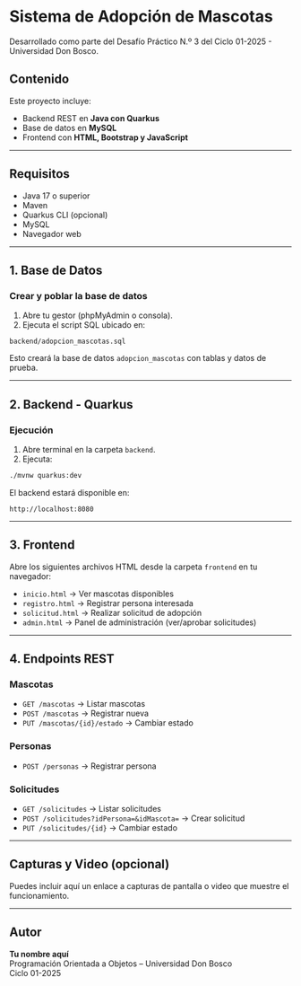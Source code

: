 # Sistema de Adopción de Mascotas

Desarrollado como parte del Desafío Práctico N.º 3 del Ciclo 01-2025 - Universidad Don Bosco.

## Contenido

Este proyecto incluye:

- Backend REST en **Java con Quarkus**
- Base de datos en **MySQL**
- Frontend con **HTML, Bootstrap y JavaScript**

---

## Requisitos

- Java 17 o superior
- Maven
- Quarkus CLI (opcional)
- MySQL
- Navegador web

---

## 1. Base de Datos

### Crear y poblar la base de datos

1. Abre tu gestor (phpMyAdmin o consola).
2. Ejecuta el script SQL ubicado en:

```
backend/adopcion_mascotas.sql
```

Esto creará la base de datos `adopcion_mascotas` con tablas y datos de prueba.

---

## 2. Backend - Quarkus

### Ejecución

1. Abre terminal en la carpeta `backend`.
2. Ejecuta:

```bash
./mvnw quarkus:dev
```

El backend estará disponible en:

```
http://localhost:8080
```

---

## 3. Frontend

Abre los siguientes archivos HTML desde la carpeta `frontend` en tu navegador:

- `inicio.html` → Ver mascotas disponibles
- `registro.html` → Registrar persona interesada
- `solicitud.html` → Realizar solicitud de adopción
- `admin.html` → Panel de administración (ver/aprobar solicitudes)

---

## 4. Endpoints REST

### Mascotas
- `GET /mascotas` → Listar mascotas
- `POST /mascotas` → Registrar nueva
- `PUT /mascotas/{id}/estado` → Cambiar estado

### Personas
- `POST /personas` → Registrar persona

### Solicitudes
- `GET /solicitudes` → Listar solicitudes
- `POST /solicitudes?idPersona=&idMascota=` → Crear solicitud
- `PUT /solicitudes/{id}` → Cambiar estado

---

## Capturas y Video (opcional)

Puedes incluir aquí un enlace a capturas de pantalla o video que muestre el funcionamiento.

---

## Autor

**Tu nombre aquí**  
Programación Orientada a Objetos – Universidad Don Bosco  
Ciclo 01-2025
